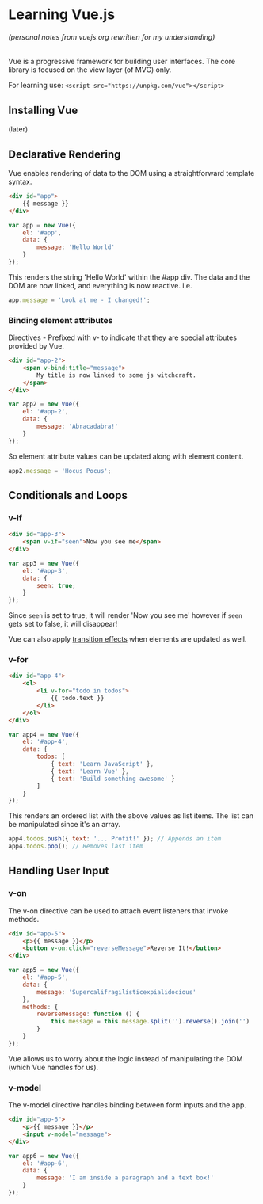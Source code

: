 # Learning Vue.js
###### (personal notes from vuejs.org rewritten for my understanding)

Vue is a progressive framework for building user interfaces. The core library is focused on the view layer (of MVC) only.

For learning use: ```<script src="https://unpkg.com/vue"></script>```

## Installing Vue
(later)

## Declarative Rendering

Vue enables rendering of data to the DOM using a straightforward template syntax.

```html
<div id="app">
    {{ message }}
</div>
```
```javascript
var app = new Vue({
    el: '#app',
    data: {
        message: 'Hello World'
    }
});
```

This renders the string 'Hello World' within the #app div. The data and the DOM are now linked, and everything is now reactive. i.e.
```javascript
app.message = 'Look at me - I changed!';
```

### Binding element attributes

Directives - Prefixed with v-  to indicate that they are special attributes provided by Vue.

```html
<div id="app-2">
    <span v-bind:title="message">
        My title is now linked to some js witchcraft.
    </span>
</div>
```
```javascript
var app2 = new Vue({
    el: '#app-2',
    data: {
        message: 'Abracadabra!'
    }
});
```

So element attribute values can be updated along with element content.

```javascript
app2.message = 'Hocus Pocus';
```

## Conditionals and Loops

### v-if


```html
<div id="app-3">
    <span v-if="seen">Now you see me</span>
</div>
```
```javascript
var app3 = new Vue({
    el: '#app-3',
    data: {
        seen: true;
    }
});
```

Since ```seen``` is set to true, it will render 'Now you see me' however if ```seen``` gets set to false, it will disappear!

Vue can also apply [transition effects](https://vuejs.org/v2/guide/transitions.html) when elements are updated as well.

### v-for

```html
<div id="app-4">
    <ol>
        <li v-for="todo in todos">
            {{ todo.text }}
        </li>
    </ol>
</div>
```
```javascript
var app4 = new Vue({
    el: '#app-4',
    data: {
        todos: [
            { text: 'Learn JavaScript' },
            { text: 'Learn Vue' },
            { text: 'Build something awesome' }
        ]
    }
});
```

This renders an ordered list with the above values as list items. The list can be manipulated since it's an array.

```javascript
app4.todos.push({ text: '... Profit!' }); // Appends an item
app4.todos.pop(); // Removes last item
```

## Handling User Input

### v-on

The v-on directive can be used to attach event listeners that invoke methods.

```html
<div id="app-5">
    <p>{{ message }}</p>
    <button v-on:click="reverseMessage">Reverse It!</button>
</div>
```
```javascript
var app5 = new Vue({
    el: '#app-5',
    data: {
        message: 'Supercalifragilisticexpialidocious'
    },
    methods: {
        reverseMessage: function () {
            this.message = this.message.split('').reverse().join('')
        }
    }
});
```

Vue allows us to worry about the logic instead of manipulating the DOM (which Vue handles for us).

### v-model

The v-model directive handles binding between form inputs and the app.

```html
<div id="app-6">
    <p>{{ message }}</p>
    <input v-model="message">
</div>
```
```javascript
var app6 = new Vue({
    el: '#app-6',
    data: {
        message: 'I am inside a paragraph and a text box!'
    }
});
```

